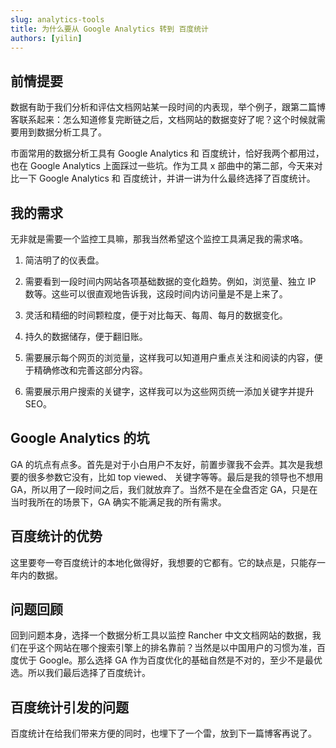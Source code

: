 ```yaml
---
slug: analytics-tools
title: 为什么要从 Google Analytics 转到 百度统计
authors: [yilin]
---
```


## 前情提要

数据有助于我们分析和评估文档网站某一段时间的内表现，举个例子，跟第二篇博客联系起来：怎么知道修复完断链之后，文档网站的数据变好了呢？这个时候就需要用到数据分析工具了。

市面常用的数据分析工具有 Google Analytics 和 百度统计，恰好我两个都用过，也在 Google Analytics 上面踩过一些坑。作为工具 x 部曲中的第二部，今天来对比一下 Google Analytics 和 百度统计，并讲一讲为什么最终选择了百度统计。

## 我的需求

无非就是需要一个监控工具嘛，那我当然希望这个监控工具满足我的需求咯。

1. 简洁明了的仪表盘。

1. 需要看到一段时间内网站各项基础数据的变化趋势。例如，浏览量、独立 IP 数等。这些可以很直观地告诉我，这段时间内访问量是不是上来了。

1. 灵活和精细的时间颗粒度，便于对比每天、每周、每月的数据变化。

1. 持久的数据储存，便于翻旧账。

1. 需要展示每个网页的浏览量，这样我可以知道用户重点关注和阅读的内容，便于精确修改和完善这部分内容。

1. 需要展示用户搜索的关键字，这样我可以为这些网页统一添加关键字并提升 SEO。

## Google Analytics 的坑

GA 的坑点有点多。首先是对于小白用户不友好，前置步骤我不会弄。其次是我想要的很多参数它没有，比如 top viewed、 关键字等等。最后是我的领导也不想用 GA，所以用了一段时间之后，我们就放弃了。当然不是在全盘否定 GA，只是在当时我所在的场景下，GA 确实不能满足我的所有需求。

## 百度统计的优势

这里要夸一夸百度统计的本地化做得好，我想要的它都有。它的缺点是，只能存一年内的数据。


## 问题回顾

回到问题本身，选择一个数据分析工具以监控 Rancher 中文文档网站的数据，我们在乎这个网站在哪个搜索引擎上的排名靠前？当然是以中国用户的习惯为准，百度优于 Google。那么选择 GA 作为百度优化的基础自然是不对的，至少不是最优选。所以我们最后选择了百度统计。

## 百度统计引发的问题

百度统计在给我们带来方便的同时，也埋下了一个雷，放到下一篇博客再说了。
